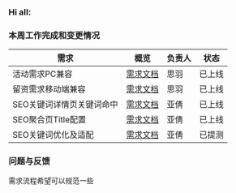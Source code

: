 ### Hi all:

### 本周工作完成和变更情况

| 需求                      | 概览                                                         | 负责人 | 状态   |
| ------------------------- | ------------------------------------------------------------ | ------ | ------ |
| 活动需求PC兼容            | [需求文档](https://lop82is3mq.feishu.cn/docs/doccnUTmSSie964twcpeGSmfMTg) | 思羽   | 已上线 |
| 留资需求移动端兼容        | [需求文档](https://lop82is3mq.feishu.cn/docs/doccn5sNa7iAjH23i6RMmqabtNe) | 思羽   | 已上线 |
| SEO关键词详情页关键词命中 | [需求文档](https://lop82is3mq.feishu.cn/docs/doccn4ftGEwooU4ZwBeFl1C6jJd) | 亚倩   | 已上线 |
| SEO聚合页Title配置        | [需求文档](https://lop82is3mq.feishu.cn/docs/doccnoYiY12LYwEbJnwkbM3o83g#) | 亚倩   | 已上线 |
| SEO关键词优化及适配       | [需求文档](https://lop82is3mq.feishu.cn/docs/doccnOiFT0UBSqucFW9qDZvEbVc) | 亚倩   | 已提测 |



### 问题与反馈

需求流程希望可以规范一些